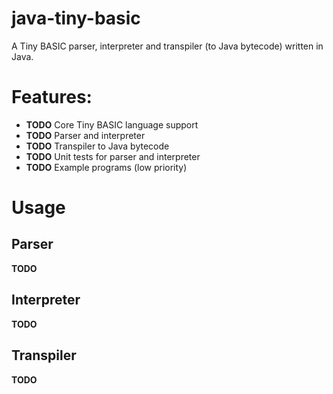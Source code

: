 # java-tiny-basic

A Tiny BASIC parser, interpreter and transpiler (to Java bytecode) written in Java.

# Features:

- **TODO** Core Tiny BASIC language support
- **TODO** Parser and interpreter
- **TODO** Transpiler to Java bytecode
- **TODO** Unit tests for parser and interpreter
- **TODO** Example programs (low priority)

# Usage

## Parser

**TODO**

## Interpreter

**TODO**

## Transpiler

**TODO**
